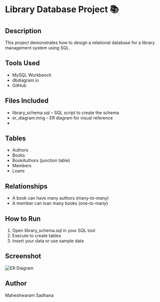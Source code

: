 # Library Database Project 📚

## Description
This project demonstrates how to design a relational database for a library management system using SQL.

## Tools Used
- MySQL Workbench
- dbdiagram.io
- GitHub

## Files Included
- library_schema.sql – SQL script to create the schema
- er_diagram.mng – ER diagram for visual reference
- 
## Tables
- Authors
- Books
- BookAuthors (junction table)
- Members
- Loans

## Relationships
- A book can have many authors (many-to-many)
- A member can loan many books (one-to-many)

## How to Run
1. Open library_schema.sql in your SQL tool
2. Execute to create tables
3. Insert your data or use sample data

## Screenshot
![ER Diagram](er_diagram.png)

## Author
Maheshwaram Sadhana
